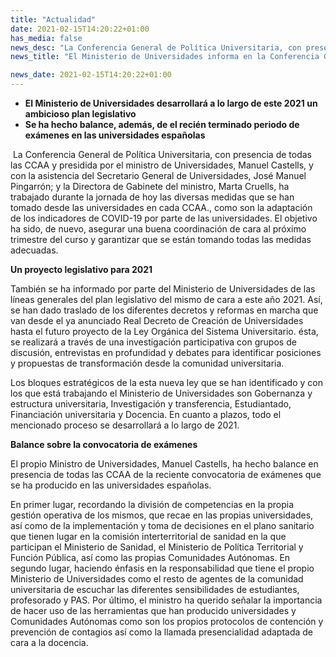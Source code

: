 ```yaml
---
title: "Actualidad"   
date: 2021-02-15T14:20:22+01:00
has_media: false
news_desc: "La Conferencia General de Política Universitaria, con presencia de todas las CCAA y presidida por el ministro de Universidades, Manuel Castells, y con la asistencia del Secretario General de Universidades, José Manuel Pingarrón; y la Directora de Gabinete del ministro, Marta Cruells, ha trabajado durante la jornada de hoy las diversas medidas que se han tomado desde las universidades en cada CCAA., como son la adaptación de los indicadores de COVID-19 por parte de las universidades."
news_title: "El Ministerio de Universidades informa en la Conferencia General de Política Universitaria del plan legislativo de 2021"

news_date: 2021-02-15T14:20:22+01:00
---
```

<ul>
<li><b>El Ministerio de Universidades desarrollará a lo largo de este 2021 un ambicioso plan legislativo</b></li>
<li><b>Se ha hecho balance, además, de el recién terminado periodo de exámenes en las universidades españolas</b></li>
</ul>
<p>&nbsp;La Conferencia General de Política Universitaria, con presencia de todas las CCAA y presidida por el ministro de Universidades, Manuel Castells, y con la asistencia del Secretario General de Universidades, José Manuel Pingarrón; y la Directora de Gabinete del ministro, Marta Cruells, ha trabajado durante la jornada de hoy las diversas medidas que se han tomado desde las universidades en cada CCAA., como son la adaptación de los indicadores de COVID-19 por parte de las universidades. El objetivo ha sido, de nuevo, asegurar una buena coordinación de cara al próximo trimestre del curso y garantizar que se están tomando todas las medidas adecuadas.</p>
<p><b>Un proyecto legislativo para 2021</b></p>
<p>También se ha informado por parte del Ministerio de Universidades de las líneas generales del plan legislativo del mismo de cara a este año 2021. Así, se han dado traslado de los diferentes decretos y reformas en marcha que van desde el ya anunciado Real Decreto de Creación de Universidades hasta el futuro proyecto de la Ley Orgánica del Sistema Universitario. ésta, se realizará a través de una investigación participativa con grupos de discusión, entrevistas en profundidad y debates para identificar posiciones y propuestas de transformación desde la comunidad universitaria.</p>
<p>Los bloques estratégicos de la esta nueva ley que se han identificado y con los que está trabajando el Ministerio de Universidades son Gobernanza y estructura universitaria, Investigación y transferencia, Estudiantado, Financiación universitaria y Docencia. En cuanto a plazos, todo el mencionado proceso se desarrollará a lo largo de 2021.</p>
<p><b>Balance sobre la convocatoria de exámenes</b></p>
<p>El propio Ministro de Universidades, Manuel Castells, ha hecho balance en presencia de todas las CCAA de la reciente convocatoria de exámenes que se ha producido en las universidades españolas.</p>
<p>En primer lugar, recordando la división de competencias en la propia gestión operativa de los mismos, que recae en las propias universidades, así como de la implementación y toma de decisiones en el plano sanitario que tienen lugar en la comisión interterritorial de sanidad en la que participan el Ministerio de Sanidad, el Ministerio de Política Territorial y Función Pública, así como las propias Comunidades Autónomas. En segundo lugar, haciendo énfasis en la responsabilidad que tiene el propio Ministerio de Universidades como el resto de agentes de la comunidad universitaria de escuchar las diferentes sensibilidades de estudiantes, profesorado y PAS. Por último, el ministro ha querido señalar la importancia de hacer uso de las herramientas que han producido universidades y Comunidades Autónomas como son los propios protocolos de contención y prevención de contagios así como la llamada presencialidad adaptada de cara a la docencia.</p>